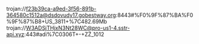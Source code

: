 trojan://f23b39ca-a9ed-3f56-891b-364580c1512a@dsdovudy17.gobestway.org:8443#%F0%9F%87%BA%F0%9F%87%B8+US_3811+%7C482.69Mb
trojan://W3ADSjTHjxN3Nt28WC@pro-us1-4.sstr-api.xyz:443#adi%7C0306T+-+ZZ_1012
